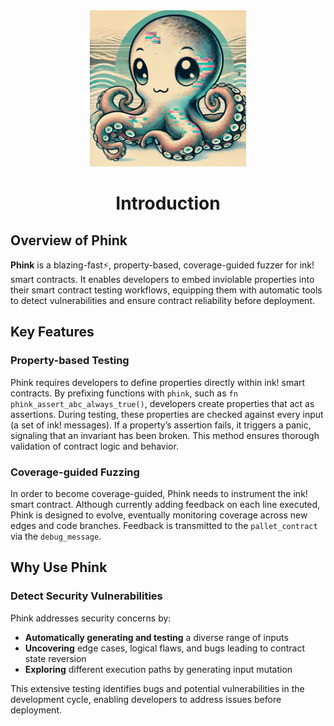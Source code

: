 <center>
<img src="https://raw.githubusercontent.com/srlabs/phink/refs/heads/main/assets/phink.png" alt="phink" width="250"/>

# Introduction

</center>

## Overview of Phink

**Phink** is a blazing-fast⚡, property-based, coverage-guided fuzzer for ink! smart contracts. It enables developers to
embed inviolable properties into their smart contract testing workflows, equipping them with automatic tools to detect
vulnerabilities and ensure contract reliability before deployment.

## Key Features

### Property-based Testing

Phink requires developers to define properties directly within ink! smart contracts. By prefixing functions with
`phink`, such as `fn phink_assert_abc_always_true()`, developers create properties that
act as assertions. During testing, these properties are checked against every input (a set of ink! messages). If a
property’s assertion fails, it
triggers a panic, signaling that an invariant has been broken. This method ensures thorough validation of contract logic
and behavior.

### Coverage-guided Fuzzing

In order to become coverage-guided, Phink needs to instrument the ink! smart contract. Although
currently adding feedback on each line executed, Phink is designed to evolve, eventually monitoring coverage across new
edges and code branches. Feedback is transmitted to the `pallet_contract` via the `debug_message`.

## Why Use Phink

### Detect Security Vulnerabilities

Phink addresses security concerns by:

- **Automatically generating and testing** a diverse range of inputs
- **Uncovering** edge cases, logical flaws, and bugs leading to contract state reversion
- **Exploring** different execution paths by generating input mutation

This extensive testing identifies bugs and potential vulnerabilities in the development cycle, enabling developers to
address issues before deployment.
